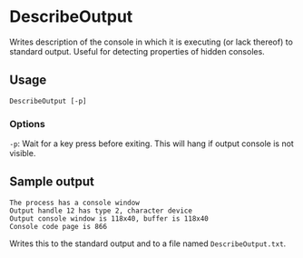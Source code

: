 # DescribeOutput

Writes description of the console in which it is executing (or lack thereof) to standard output. Useful for detecting properties of hidden consoles.

## Usage
`DescribeOutput [-p]`
### Options
`-p`: Wait for a key press  before exiting. This will hang if output console is not visible.

## Sample output
```
The process has a console window
Output handle 12 has type 2, character device
Output console window is 118x40, buffer is 118x40
Console code page is 866
```

Writes this to the standard output and to a file named `DescribeOutput.txt`.
